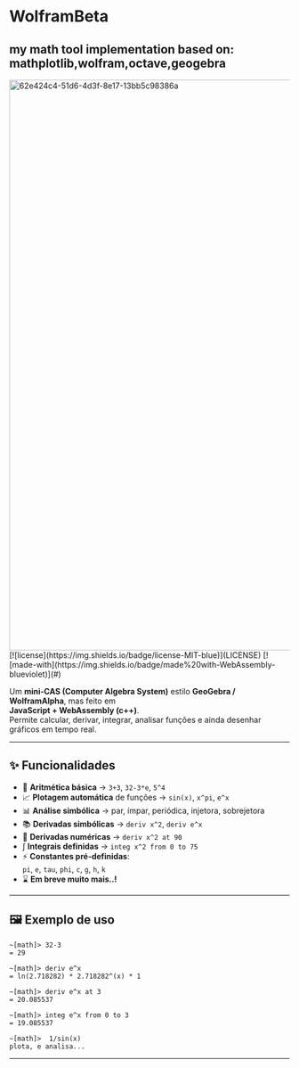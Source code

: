 # WolframBeta
## my math tool implementation based on: mathplotlib,wolfram,octave,geogebra

<img width="1024" height="1024" alt="62e424c4-51d6-4d3f-8e17-13bb5c98386a" src="https://github.com/user-attachments/assets/178c968a-5867-4118-b4fb-a39157db03cb" />
[![license](https://img.shields.io/badge/license-MIT-blue)](LICENSE)
[![made-with](https://img.shields.io/badge/made%20with-WebAssembly-blueviolet)](#)

Um **mini-CAS (Computer Algebra System)** estilo **GeoGebra / WolframAlpha**, mas feito em  
**JavaScript + WebAssembly (c++)**.  
Permite calcular, derivar, integrar, analisar funções e ainda desenhar gráficos em tempo real.  

---

## ✨ Funcionalidades

- 🧮 **Aritmética básica** → `3+3`, `32-3*e`, `5^4`
- 📈 **Plotagem automática** de funções → `sin(x)`, `x^pi`, `e^x`
- 📊 **Análise simbólica** → par, ímpar, periódica, injetora, sobrejetora
- 📚 **Derivadas simbólicas** → `deriv x^2`, `deriv e^x`
- 🔢 **Derivadas numéricas** → `deriv x^2 at 90`
- ∫ **Integrais definidas** → `integ x^2 from 0 to 75`
- ⚡ **Constantes pré-definidas**:  
  `pi`, `e`, `tau`, `phi`, `c`, `g`, `h`, `k`
- ⌛  **Em breve muito mais..!**  

---
## 🖼️ Exemplo de uso

```text
~[math]> 32-3
= 29

~[math]> deriv e^x
= ln(2.718282) * 2.718282^(x) * 1

~[math]> deriv e^x at 3
= 20.085537

~[math]> integ e^x from 0 to 3
= 19.085537

~[math]>  1/sin(x)
plota, e analisa...

```
---

